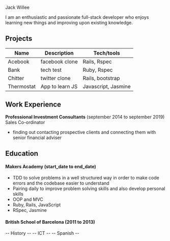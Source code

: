 Jack Willee

I am an enthusiastic and passionate full-stack developer who enjoys learning new things and improving upon existing knowledge.

## Projects

| Name                         | Description       | Tech/tools         |
| ---------------------------- | ----------------- | -----------------  |
| Acebook                      | facebook clone    | Rails, Rspec       |
| Bank                         |  tech test        | Ruby, Rspec        |
| Chitter                      | twitter clone     | Rails, bootstrap   |
| Thermostat                   | App to learn JS   | Javascript, Jasmine|

## Work Experience

**Professional Investment Consultants** (september 2014  to september 2019)  
Sales Co-ordinator

- finding out contacting prospective clients and connecting them with senior financial adviser


## Education

#### Makers Academy (start_date to end_date)
- TDD to solve problems in a well structured way in order to make code errors and the codebase easier to understand
- Pairing daily to improve problem solving skills and also develop personal skills
- OOP and MVC
- Ruby, Rails, JavaScript
- RSpec, Jasmine

#### British School of Barcelona (2011 to 2013)
-- History --
-- ICT --
-- Spanish --


